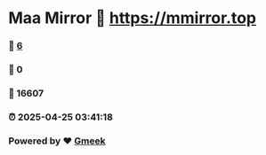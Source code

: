 # Maa Mirror :link: https://mmirror.top 
### :page_facing_up: [6](https://mmirror.top/tag.html) 
### :speech_balloon: 0 
### :hibiscus: 16607 
### :alarm_clock: 2025-04-25 03:41:18 
### Powered by :heart: [Gmeek](https://github.com/Meekdai/Gmeek)
